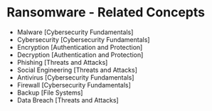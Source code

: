 # Ransomware - Related Concepts

- Malware [Cybersecurity Fundamentals]
- Cybersecurity [Cybersecurity Fundamentals]
- Encryption [Authentication and Protection]
- Decryption [Authentication and Protection]
- Phishing [Threats and Attacks]
- Social Engineering [Threats and Attacks]
- Antivirus [Cybersecurity Fundamentals]
- Firewall [Cybersecurity Fundamentals]
- Backup [File Systems]
- Data Breach [Threats and Attacks]
